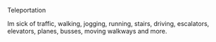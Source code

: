 Teleportation

Im sick of traffic, walking, jogging, running, stairs, driving, escalators, elevators, planes, busses, moving walkways and more.